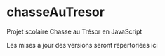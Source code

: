 # chasseAuTresor
Projet scolaire Chasse au Trésor en JavaScript

Les mises à jour des versions seront répertoriées ici

